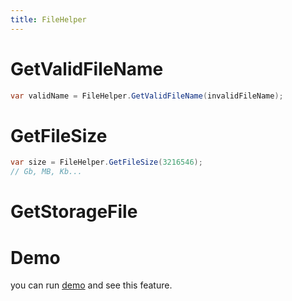 ```yaml
---
title: FileHelper
---
```


# GetValidFileName

```cs
var validName = FileHelper.GetValidFileName(invalidFileName);
```

# GetFileSize
```cs
var size = FileHelper.GetFileSize(3216546);
// Gb, MB, Kb...
```

# GetStorageFile

# Demo
you can run [demo](https://github.com/Ghost1372/DevWinUI) and see this feature.
